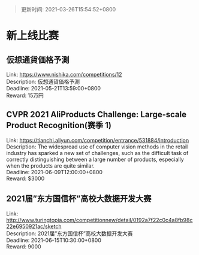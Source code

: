 > 更新时间: 2021-03-26T15:54:52+0800 

# 新上线比赛


## 仮想通貨価格予測
Link: https://www.nishika.com/competitions/12  
Description: 仮想通貨価格予測  
Deadline: 2021-05-21T13:59:00+0800  
Reward: 15万円  

## CVPR 2021 AliProducts Challenge: Large-scale Product Recognition(赛季 1)
Link: https://tianchi.aliyun.com/competition/entrance/531884/introduction  
Description: The widespread use of computer vision methods in the retail industry has sparked a new set of challenges, such as the difficult task of correctly distinguishing between a large number of products, especially when the products are quite similar.  
Deadline: 2021-06-09T12:00:00+0800  
Reward: $3000  

## 2021届”东方国信杯”高校大数据开发大赛
Link: http://www.turingtopia.com/competitionnew/detail/0192a7f22c0c4a8fb98c22e6950921ac/sketch  
Description: 2021届”东方国信杯”高校大数据开发大赛  
Deadline: 2021-06-15T10:30:00+0800  
Reward: 9000  

